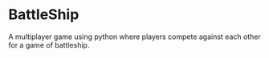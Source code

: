 # BattleShip
A multiplayer  game using python where players compete against each other for a game of battleship.  

